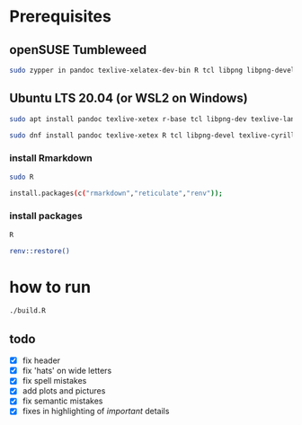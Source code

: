 # Prerequisites

## openSUSE Tumbleweed

```bash
sudo zypper in pandoc texlive-xelatex-dev-bin R tcl libpng libpng-devel texlive-babel-russian texlive-cm-unicode
```

## Ubuntu LTS 20.04 (or WSL2 on Windows)

```bash
sudo apt install pandoc texlive-xetex r-base tcl libpng-dev texlive-lang-cyrillic fonts-cmu
```

```bash
sudo dnf install pandoc texlive-xetex R tcl libpng-devel texlive-cyrillic texlive-cm-unicode
```

### install Rmarkdown
```bash
sudo R
```

```bash
install.packages(c("rmarkdown","reticulate","renv"));
```

### install packages
```bash
R
```

```bash
renv::restore()
```

# how to run

```bash
./build.R
```

## todo

- [X] fix header
- [X] fix 'hats' on wide letters
- [X] fix spell mistakes
- [X] add plots and pictures
- [X] fix semantic mistakes 
- [X] fixes in highlighting of *important* details
